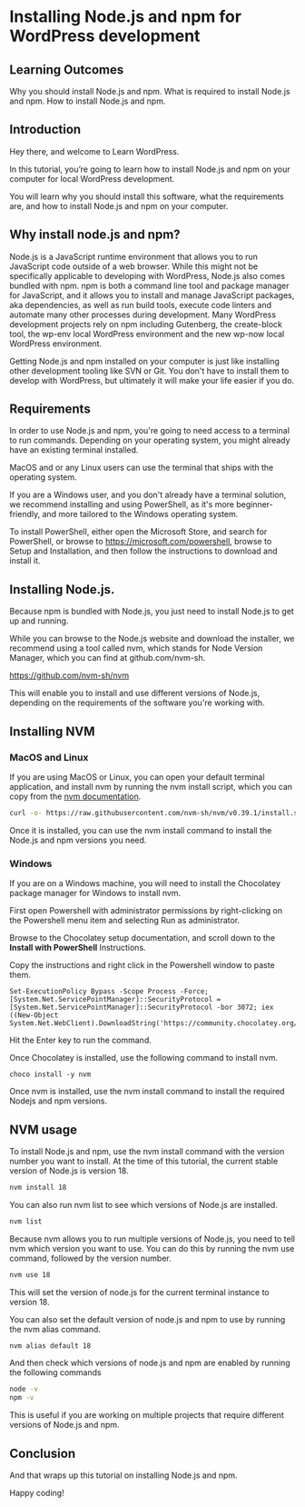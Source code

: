 # Installing Node.js and npm for WordPress development

## Learning Outcomes

Why you should install Node.js and npm.
What is required to install Node.js and npm.
How to install Node.js and npm.

## Introduction

Hey there, and welcome to Learn WordPress.

In this tutorial, you’re going to learn how to install Node.js and npm on your computer for local WordPress development.

You will learn why you should install this software, what the requirements are, and how to install Node.js and npm on your computer.

## Why install node.js and npm?

Node.js is a JavaScript runtime environment that allows you to run JavaScript code outside of a web browser. While this might not be specifically applicable to developing with WordPress, Node.js also comes bundled with npm. npm is both a command line tool and package manager for JavaScript, and it allows you to install and manage JavaScript packages, aka dependencies, as well as run build tools, execute code linters and automate many other processes during development. Many WordPress development projects rely on npm including Gutenberg, the create-block tool, the wp-env local WordPress environment and the new wp-now local WordPress environment.

Getting Node.js and npm installed on your computer is just like installing other development tooling like SVN or Git. You don't have to install them to develop with WordPress, but ultimately it will make your life easier if you do.

## Requirements

In order to use Node.js and npm, you're going to need access to a terminal to run commands. Depending on your operating system, you might already have an existing terminal installed. 

MacOS and or any Linux users can use the terminal that ships with the operating system. 

If you are a Windows user, and you don't already have a terminal solution, we recommend installing and using PowerShell, as it's more beginner-friendly, and more tailored to the Windows operating system.

To install PowerShell, either open the Microsoft Store, and search for PowerShell, or browse to https://microsoft.com/powershell, browse to Setup and Installation, and then follow the instructions to download and install it.

## Installing Node.js.

Because npm is bundled with Node.js, you just need to install Node.js to get up and running.

While you can browse to the Node.js website and download the installer, we recommend using a tool called nvm, which stands for Node Version Manager, which you can find at github.com/nvm-sh. 

https://github.com/nvm-sh/nvm

This will enable you to install and use different versions of Node.js, depending on the requirements of the software you're working with.

## Installing NVM

### MacOS and Linux

If you are using MacOS or Linux, you can open your default terminal application, and install nvm by running the nvm install script, which you can copy from the [nvm documentation](https://github.com/nvm-sh/nvm/blob/master/README.md#installing-and-updating).

```bash
curl -o- https://raw.githubusercontent.com/nvm-sh/nvm/v0.39.1/install.sh | bash
```

Once it is installed, you can use the nvm install command to install the Node.js and npm versions you need. 

### Windows

If you are on a Windows machine, you will need to install the Chocolatey package manager for Windows to install nvm.

First open Powershell with administrator permissions by right-clicking on the Powershell menu item and selecting Run as administrator.

Browse to the Chocolatey setup documentation, and scroll down to the **Install with PowerShell** Instructions.

Copy the instructions and right click in the Powershell window to paste them.

```
Set-ExecutionPolicy Bypass -Scope Process -Force; [System.Net.ServicePointManager]::SecurityProtocol = [System.Net.ServicePointManager]::SecurityProtocol -bor 3072; iex ((New-Object System.Net.WebClient).DownloadString('https://community.chocolatey.org/install.ps1'))
```

Hit the Enter key to run the command.

Once Chocolatey is installed, use the following command to install nvm.

```
choco install -y nvm
```

Once nvm is installed, use the nvm install command to install the required Nodejs and npm versions.

## NVM usage

To install Node.js and npm, use the nvm install command with the version number you want to install. At the time of this tutorial, the current stable version of Node.js is version 18.

```bash
nvm install 18
```

You can also run nvm list to see which versions of Node.js are installed.

```bash
nvm list
```

Because nvm allows you to run multiple versions of Node.js, you need to tell nvm which version you want to use. You can do this by running the nvm use command, followed by the version number.

```bash
nvm use 18
```

This will set the version of node.js for the current terminal instance to version 18. 

You can also set the default version of node.js and npm to use by running the nvm alias command.

```bash
nvm alias default 18
```

And then check which versions of node.js and npm are enabled by running the following commands

```bash
node -v
npm -v
```

This is useful if you are working on multiple projects that require different versions of Node.js and npm.

## Conclusion

And that wraps up this tutorial on installing Node.js and npm. 

Happy coding!


